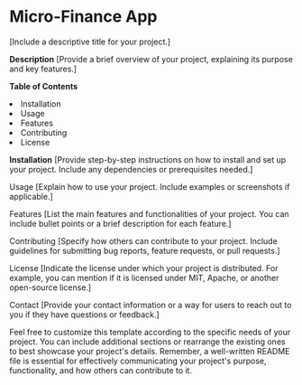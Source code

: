 # Micro-Finance App
[Include a descriptive title for your project.]

**Description**
[Provide a brief overview of your project, explaining its purpose and key features.]

**Table of Contents**
<li>Installation</li>
<li>Usage</li>
<li>Features</li>
<li>Contributing</li>
<li>License</li>

**Installation**
[Provide step-by-step instructions on how to install and set up your project. Include any dependencies or prerequisites needed.]

Usage
[Explain how to use your project. Include examples or screenshots if applicable.]

Features
[List the main features and functionalities of your project. You can include bullet points or a brief description for each feature.]

Contributing
[Specify how others can contribute to your project. Include guidelines for submitting bug reports, feature requests, or pull requests.]

License
[Indicate the license under which your project is distributed. For example, you can mention if it is licensed under MIT, Apache, or another open-source license.]

Contact
[Provide your contact information or a way for users to reach out to you if they have questions or feedback.]

Feel free to customize this template according to the specific needs of your project. You can include additional sections or rearrange the existing ones to best showcase your project's details. Remember, a well-written README file is essential for effectively communicating your project's purpose, functionality, and how others can contribute to it.
